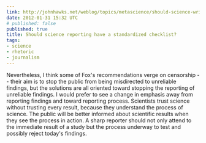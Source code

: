 ```yaml
---
link: http://johnhawks.net/weblog/topics/metascience/should-science-writing-have-a-checklist-fox-2012.html
date: 2012-01-31 15:32 UTC
# published: false
published: true
title: Should science reporting have a standardized checklist?
tags:
- science
- rhetoric
- journalism
---
```


Nevertheless, I think some of Fox's recommendations verge on censorship -- their aim is to stop the public from being misdirected to unreliable findings, but the solutions are all oriented toward stopping the reporting of unreliable findings. I would prefer to see a change in emphasis away from reporting findings and toward reporting process. Scientists trust science without trusting every result, because they understand the process of science. The public will be better informed about scientific results when they see the process in action. A sharp reporter should not only attend to the immediate result of a study but the process underway to test and possibly reject today's findings.
